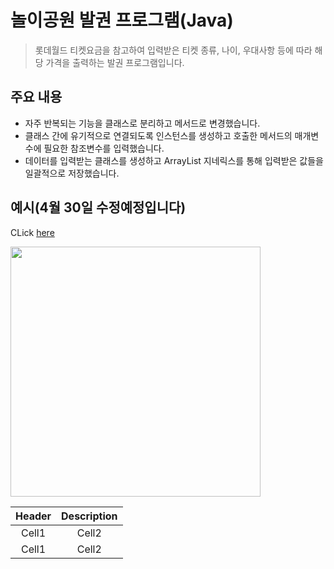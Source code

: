 # 놀이공원 발권 프로그램(Java)
<!-- Quote -->
> 롯데월드 티켓요금을 참고하여 입력받은 티켓 종류, 나이, 우대사항 등에 따라 해당 가격을 출력하는 발권 프로그램입니다.

## 주요 내용

* 자주 반복되는 기능을 클래스로 분리하고 메서드로 변경했습니다.
* 클래스 간에 유기적으로 연결되도록 인스턴스를 생성하고 호출한 메서드의 매개변수에 필요한 참조변수를 입력했습니다. 
* 데이터를 입력받는 클래스를 생성하고 ArrayList 지네릭스를 통해 입력받은 값들을 일괄적으로 저장했습니다.


## 예시(4월 30일 수정예정입니다)


<!-- Link -->
CLick [here](http://google.com)

<!-- Image -->
<img src = "http://t1.daumcdn.net/friends/prod/editor/dc8b3d02-a15a-4afa-a88b-989cf2a50476.jpg" width="400">

<!-- Table -->
|Header|Description|
|:--:|:--:|
|Cell1|Cell2|
|Cell1|Cell2|
